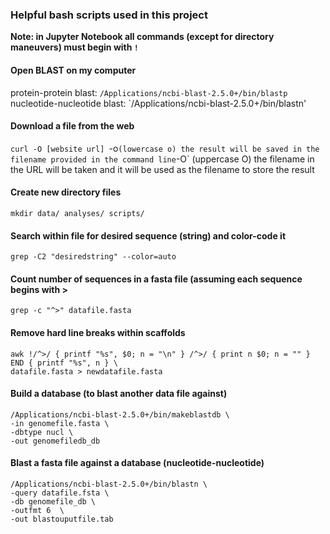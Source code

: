 ### Helpful bash scripts used in this project
**Note: in Jupyter Notebook all commands (except for directory maneuvers) must begin with `!`**

#### Open BLAST on my computer
protein-protein blast: `/Applications/ncbi-blast-2.5.0+/bin/blastp` 
nucleotide-nucleotide blast: `/Applications/ncbi-blast-2.5.0+/bin/blastn'

#### Download a file from the web
`curl -O [website url]
`-o` (lowercase o) the result will be saved in the filename provided in the command line
`-O` (uppercase O) the filename in the URL will be taken and it will be used as the filename to store the result

#### Create new directory files
    mkdir data/ analyses/ scripts/

#### Search within file for desired sequence (string) and color-code it
    grep -C2 "desiredstring" --color=auto

#### Count number of sequences in a fasta file (assuming each sequence begins with >
    grep -c "^>" datafile.fasta

#### Remove hard line breaks within scaffolds
    awk !/^>/ { printf "%s", $0; n = "\n" } /^>/ { print n $0; n = "" } END { printf "%s", n } \
    datafile.fasta > newdatafile.fasta

#### Build a database (to blast another data file against)
    /Applications/ncbi-blast-2.5.0+/bin/makeblastdb \
    -in genomefile.fasta \
    -dbtype nucl \
    -out genomefiledb_db

#### Blast a fasta file against a database (nucleotide-nucleotide)
    /Applications/ncbi-blast-2.5.0+/bin/blastn \
    -query datafile.fsta \
    -db genomefile_db \
    -outfmt 6  \
    -out blastouputfile.tab
